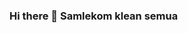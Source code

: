 ### Hi there 👋 Samlekom klean semua

<!--
**Odipus40/odipus40** is a ✨ _special_ ✨ repository because its `README.md` (this file) appears on your GitHub profile.

Here are some ideas to get you started:

- 🔭 I’m currently working on ...
- 🌱 I’m currently learning ...
- 👯 I’m looking to collaborate on ...
- 🤔 I’m looking for help with ...
- 💬 Ask me about ...
- 📫 How to reach me: odipus sang raja
- 😄 Pronouns: ...
- ⚡ Fun fact: ...
-->
